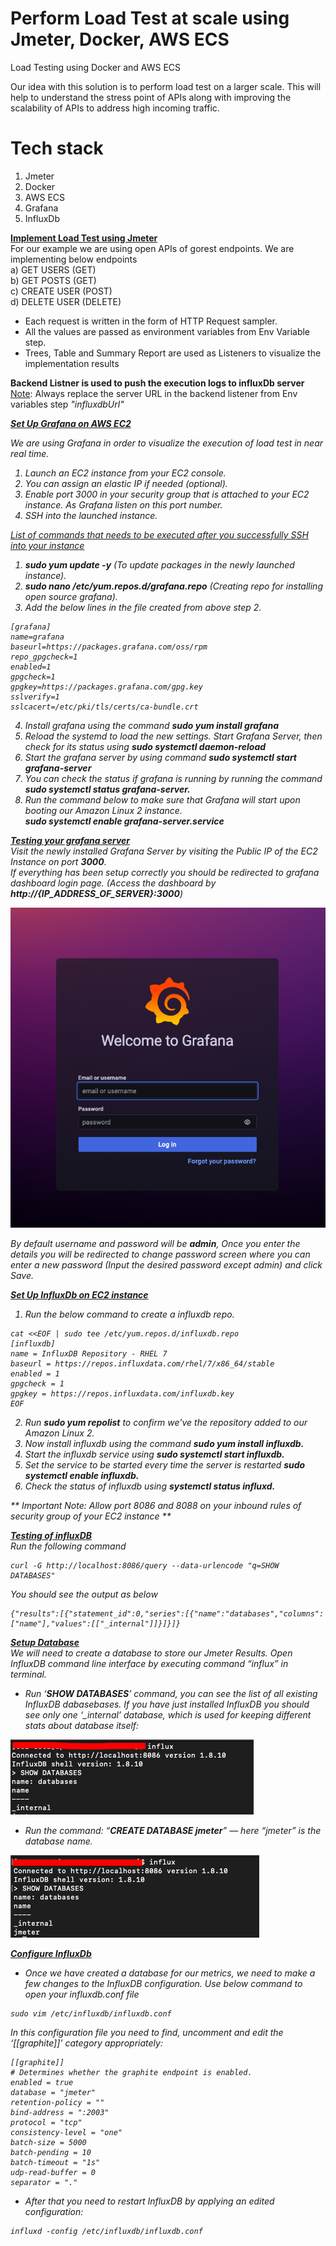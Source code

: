 # Perform Load Test at scale using Jmeter, Docker, AWS ECS
Load Testing using Docker and AWS ECS

Our idea with this solution is to perform load test on a larger scale. This will help to understand the stress point of APIs along with improving the scalability of APIs to address high incoming traffic.

# Tech stack
1. Jmeter
2. Docker
3. AWS ECS
4. Grafana
5. InfluxDb

<b><u> Implement Load Test using Jmeter</u></b>    
For our example we are using open APIs of gorest endpoints. We are implementing below endpoints  
a) GET USERS (GET)  
b) GET POSTS (GET)  
c) CREATE USER (POST)  
d) DELETE USER (DELETE)  

* Each request is written in the form of HTTP Request sampler.  
* All the values are passed as environment variables from Env Variable step.  
* Trees, Table and Summary Report are used as Listeners to visualize the implementation results  

<b> Backend Listner is used to push the execution logs to influxDb server </b>  
<u>Note</u>: Always replace the server URL in the backend listener from Env variables step <i>"influxdbUrl"<i>  

<b><u> Set Up Grafana on AWS EC2 </u></b>  

We are using Grafana in order to visualize the execution of load test in near real time.
1. Launch an EC2 instance from your EC2 console.
2. You can assign an elastic IP if needed (optional).
3. Enable port 3000 in your security group that is attached to your EC2 instance. As Grafana listen on this port number.  
4. SSH into the launched instance.

<u>List of commands that needs to be executed after you successfully SSH into your instance</u>  
1. <b>sudo yum update -y</b> (To update packages in the newly launched instance).  
2. <b>sudo nano /etc/yum.repos.d/grafana.repo</b> (Creating repo for installing open source grafana).    
3. Add the below lines in the file created from above step 2.  
```  
[grafana]  
name=grafana  
baseurl=https://packages.grafana.com/oss/rpm  
repo_gpgcheck=1  
enabled=1  
gpgcheck=1  
gpgkey=https://packages.grafana.com/gpg.key  
sslverify=1  
sslcacert=/etc/pki/tls/certs/ca-bundle.crt  
```
4. Install grafana using the command <b>sudo yum install grafana</b>  
5. Reload the systemd to load the new settings. Start Grafana Server, then check for its status using <b>sudo systemctl daemon-reload</b>  
6. Start the grafana server by using command <b>sudo systemctl start grafana-server</b>  
7. You can check the status if grafana is running by running the command <b> sudo systemctl status grafana-server. </b>  
8. Run the command below to make sure that Grafana will start upon booting our Amazon Linux 2 instance.  
<b>sudo systemctl enable grafana-server.service</b>  
 
<b><u> Testing your grafana server </u></b>  
Visit the newly installed Grafana Server by visiting the Public IP of the EC2 Instance on port <b>3000</b>.  
If everything has been setup correctly you should be redirected to grafana dashboard login page. (Access the dashboard by <b>http://{IP_ADDRESS_OF_SERVER}:3000</b>)  


![Alt text](screenshots/screen1.png "Grafana Dashboard")  

By default username and password will be <b>admin</b>, Once you enter the details you will be redirected to change password screen where you can enter a new password (Input the desired password except admin) and click Save.  

<b><u> Set Up InfluxDb on EC2 instance </u></b>  
1. Run the below command to create a influxdb repo.  

```
cat <<EOF | sudo tee /etc/yum.repos.d/influxdb.repo
[influxdb]
name = InfluxDB Repository - RHEL 7
baseurl = https://repos.influxdata.com/rhel/7/x86_64/stable
enabled = 1
gpgcheck = 1
gpgkey = https://repos.influxdata.com/influxdb.key
EOF
```  
2. Run <b>sudo yum repolist</b> to confirm we've the repository added to our Amazon Linux 2.  
3. Now install influxdb using the command <b>sudo yum install influxdb.</b>  
4. Start the influxdb service using <b>sudo systemctl start influxdb.</b>  
5. Set the service to be started every time the server is restarted <b>sudo systemctl enable influxdb.</b>  
6. Check the status of influxdb using <b>systemctl status influxd.</b>  

** Important Note: Allow port 8086 and 8088 on your inbound rules of security group of your EC2 instance **

<b><u> Testing of influxDB </u></b>  
Run the following command  
```
curl -G http://localhost:8086/query --data-urlencode "q=SHOW DATABASES"  
```
You should see the output as below  
```
{"results":[{"statement_id":0,"series":[{"name":"databases","columns":["name"],"values":[["_internal"]]}]}]}  
```
<b><u> Setup Database </u></b>  
We will need to create a database to store our Jmeter Results. Open InfluxDB command line interface by executing command “influx” in terminal.  
* Run ‘<b>SHOW DATABASES</b>’ command, you can see the list of all existing InfluxDB dabasebases. If you have just installed InfluxDB you should see only one ‘_internal’ database, which is used for keeping different stats about database itself:  

![Alt text](screenshots/screen2.png "Show Databases") 

* Run the command: “<b>CREATE DATABASE jmeter</b>” — here “jmeter” is the database name.  

![Alt text](screenshots/screen3.png "Jmeter Database")

<b><u>Configure InfluxDb</b></u>  
* Once we have created a database for our metrics, we need to make a few changes to the InfluxDB configuration. Use below command to open your influxdb.conf file  
```
sudo vim /etc/influxdb/influxdb.conf
```  
In this configuration file you need to find, uncomment and edit the ‘[[graphite]]’ category appropriately:
```
[[graphite]]  
# Determines whether the graphite endpoint is enabled.  
enabled = true  
database = "jmeter"  
retention-policy = ""  
bind-address = ":2003"  
protocol = "tcp"  
consistency-level = "one"  
batch-size = 5000  
batch-pending = 10  
batch-timeout = "1s"  
udp-read-buffer = 0  
separator = "."  
```  
* After that you need to restart InfluxDB by applying an edited configuration:  
``` 
influxd -config /etc/influxdb/influxdb.conf
```  
